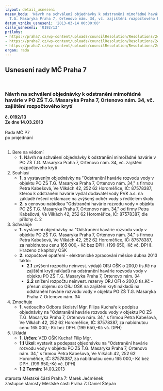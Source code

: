 ```yaml
---
layout: detail_usneseni
nazev_bodu: 'Návrh na schválení objednávky k odstranění mimořádné havárie v PO ZŠ
  T.G. Masaryka Praha 7, Ortenovo nám. 34, vč. zajištění rozpočtového krytí '
datum_vzniku_usneseni: '2013-03-14 00:00:00'
cislo_usneseni: '0192/13'
prilohy:
- https://praha7.cz/wp-content/uploads/councilResolution/Resolutions/24189/15-13-%c5%be%c3%a1dost_%c5%99editele_%c5%a1koly.doc
- https://praha7.cz/wp-content/uploads/councilResolution/Resolutions/24189/15-13-ortenovo_n%c3%a9m_kalulace.doc
- https://praha7.cz/wp-content/uploads/councilResolution/Resolutions/24189/15-13-p%c5%99%c3%adloha_3.jpg
organ: rada
---
```

<div id="ucUsn_pList" class="usn">
	<span><h2>Usnesení rady MČ Praha 7 </h2>
<br></span><div class="standBody">
<span><h3>Návrh na schválení objednávky k odstranění mimořádné havárie v PO ZŠ T.G. Masaryka Praha 7, Ortenovo nám. 34, vč. zajištění rozpočtového krytí </h3></span><div class="center">
		<strong>č. 0192/13</strong><br>
	</div>
<div class="center">
		<strong>Ze dne 14.03.2013</strong><br><br>
	</div>Rada MČ P7<br> po projednání<br><br><ol>
<li>Bere na vědomí<ul><li>
<strong>1.</strong> Návrh na schválení objednávky k odstranění mimořádné havárie v PO ZŠ T.G. Masaryka Praha 7, Ortenovo nám. 34, vč. zajištění rozpočtového krytí </li></ul>
</li>
<li>Souhlasí<ul>
<li>
<strong>1.</strong> s vystavením objednávky na "Odstranění havárie rozvodu vody v objektu PO ZŠ T.G. Masaryka Praha 7, Ortenovo nám. 34," s firmou Petra Kabešová, Ve Vilkách 42, 252 62 Horoměřice, IČ: 87578387, kterou k odstranění havárie vyslal dodavatel vody PVK a.s. na základě řešení reklamace na zvýšený odběr vody s ředitelem školy</li>
<li>
<strong>2.</strong> s cenovou nabídkou  "Odstranění havárie rozvodu vody v objektu PO ZŠ T.G. Masaryka Praha 7, Ortenovo nám. 34," od firmy Petra Kabešová, Ve Vilkách 42, 252 62 Horoměřice, IČ: 87578387, dle přílohy č. 2 </li>
</ul>
</li>
<li>Schvaluje<ul>
<li>
<strong>1.</strong> vystavení objednávky na "Odstranění havárie rozvodu vody v objektu PO ZŠ T.G. Masaryka Praha 7, Ortenovo nám. 34," s firmou Petra Kabešová, Ve Vilkách 42, 252 62 Horoměřice, IČ: 87578387, za nabídnutou cenu 165 000,- Kč bez DPH. (199 650,-Kč vč. DPH). Hrazeno z kapitoly OŠK </li>
<li>
<strong>2.</strong> rozpočtové opatření - elektronické zpracování měsíce dubna  2013 takto: <ul>
<li>
<strong>2.1</strong> zvýšení rozpočtu neinvest. výdajů ORJ OŠK o 200,0 tis.Kč na zajištění krytí nákladů na odstranění havárie rozvodu vody v objektu PO ZŠ T.G. Masaryka Praha 7, Ortenovo nám. 34 </li>
<li>
<strong>2.2</strong> snížení rozpočtu neinvest. rezervy ORJ OFI o 200,0 tis.Kč - přesun objemu do ORJ OŠK na zajištění krytí nákladů na odstranění havárie rozvodu vody v objektu PO ZŠ T.G. Masaryka Praha 7, Ortenovo nám. 34</li>
</ul>
</li>
</ul>
</li>
<li>Zmocňuje<ul><li>
<strong>1.</strong> vedoucího Odboru školství Mgr. Filipa Kuchaře k podpisu objednávky na "Odstranění havárie rozvodu vody v objektu PO ZŠ T.G. Masaryka Praha 7, Ortenovo nám. 34," s firmou Petra Kabešová, Ve Vilkách 42, 252 62 Horoměřice, IČ: 87578387, za nabídnutou cenu 165 000,- Kč bez DPH. (199 650,-Kč vč. DPH)</li></ul>
</li>
<li>Ukládá<ul>
<li>
<strong>1. Určen: </strong>VED OŠK Kuchař Filip Mgr.</li>
<li>
<strong>1.1 Úkol: </strong>vystavit a podepsat objednávku  na "Odstranění havárie rozvodu vody v objektu PO ZŠ T.G. Masaryka Praha 7, Ortenovo nám. 34," s firmou Petra Kabešová, Ve Vilkách 42, 252 62 Horoměřice, IČ: 87578387, za nabídnutou cenu 165 000,- Kč bez DPH. (199 650,-Kč vč. DPH) </li>
<li>
<strong>1.2 Termín: </strong>14.03.2013</li>
</ul>
</li>
</ol>starosta Městské části Praha 7: Marek Ječmének<br>zástupce starosty Městské části Praha 7: Daniel Štěpán 
</div>
</div>